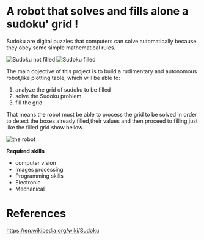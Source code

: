 # A robot that solves and fills alone a sudoku' grid !

Sudoku are digital puzzles that computers can solve automatically because they obey some simple mathematical rules.

![Sudoku not filled](https://upload.wikimedia.org/wikipedia/commons/f/ff/Sudoku-by-L2G-20050714.svg)
![Sudoku filled](https://upload.wikimedia.org/wikipedia/commons/3/31/Sudoku-by-L2G-20050714_solution.svg)

The main objective of this project is to build a rudimentary and autonomous robot,like plotting table, which will be able to:

1. analyze the grid of sudoku to be filled
2. solve the Sudoku problem
3. fill the grid

That means the robot must be able to process the grid to be solved in order to detect the boxes already filled,their values and then proceed to filling just like the filled grid show bellow.

![the robot](https://media.giphy.com/media/xUOrw6IZKuRlDwsteE/giphy.gif)

**Required skills**

- computer vision
- Images processing
- Programming skills
- Electronic
- Mechanical

# References

https://en.wikipedia.org/wiki/Sudoku
